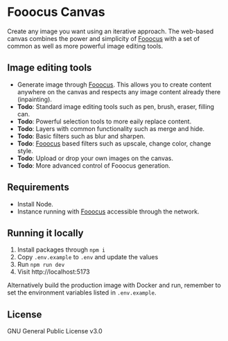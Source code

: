 # Fooocus Canvas

Create any image you want using an iterative approach. The web-based canvas combines the power and simplicity of [Fooocus](https://github.com/lllyasviel/Fooocus) with a set of common as well as more powerful image editing tools.

## Image editing tools

- Generate image through [Fooocus](https://github.com/lllyasviel/Fooocus). This allows you to create content anywhere on the canvas and respects any image content already there (inpainting).
- **Todo**: Standard image editing tools such as pen, brush, eraser, filling can.
- **Todo**: Powerful selection tools to more eaily replace content.
- **Todo**: Layers with common functionality such as merge and hide.
- **Todo**: Basic filters such as blur and sharpen.
- **Todo**: [Fooocus](https://github.com/lllyasviel/Fooocus) based filters such as upscale, change color, change style.
- **Todo**: Upload or drop your own images on the canvas.
- **Todo**: More advanced control of Fooocus generation.

## Requirements

- Install Node.
- Instance running with [Fooocus](https://github.com/lllyasviel/Fooocus) accessible through the network.

## Running it locally

1. Install packages through `npm i`
2. Copy `.env.example` to `.env` and update the values
3. Run `npm run dev`
4. Visit http://localhost:5173

Alternatively build the production image with Docker and run, remember to set the environment variables listed in `.env.example`.

## License

GNU General Public License v3.0
